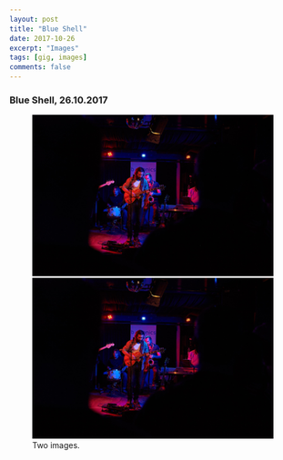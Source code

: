 ```yaml
---
layout: post
title: "Blue Shell"
date: 2017-10-26
excerpt: "Images"
tags: [gig, images]
comments: false
---
```


### Blue Shell, 26.10.2017

<figure class="half">
	<a href="https://github.com/Xarthas/b.phonicsband/blob/gh-pages/assets/img/blue-shell-1.png"><img src="https://github.com/Xarthas/b.phonicsband/blob/gh-pages/assets/img/blue-shell-1.png"></a>
	<a href="https://github.com/Xarthas/b.phonicsband/blob/gh-pages/assets/img/blue-shell-1.png"><img src="https://github.com/Xarthas/b.phonicsband/blob/gh-pages/assets/img/blue-shell-1.png"></a>
	<figcaption>Two images.</figcaption>
</figure>
